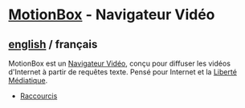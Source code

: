 # [MotionBox](../README.md) - Navigateur Vidéo

## [english](../../MotionBox/README.md) / français

MotionBox est un [Navigateur Vidéo](https://omega.gg/about/VideoBrowser/fr), conçu pour diffuser
les vidéos d'Internet à partir de requêtes texte. Pensé pour Internet et la [Liberté Médiatique](https://omega.gg/about/MotionFreedom/fr).

- [Raccourcis](shortcuts.md)
